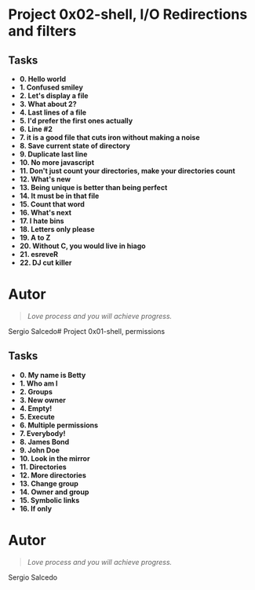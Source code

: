 # Project 0x02-shell, I/O Redirections and filters

## Tasks

- **0. Hello world**
- **1. Confused smiley**
- **2. Let's display a file**
- **3. What about 2?**
- **4. Last lines of a file**
- **5. I'd prefer the first ones actually**
- **6. Line #2**
- **7. it is a good file that cuts iron without making a noise**
- **8. Save current state of directory**
- **9. Duplicate last line**
- **10. No more javascript**
- **11. Don't just count your directories, make your directories count**
- **12. What's new**
- **13. Being unique is better than being perfect**
- **14. It must be in that file**
- **15. Count that word**
- **16. What's next**
- **17. I hate bins**
- **18. Letters only please**
- **19. A to Z**
- **20. Without C, you would live in hiago**
- **21. esreveR**
- **22. DJ cut killer**

Autor
==============

> *Love process and you will achieve progress.*

Sergio Salcedo# Project 0x01-shell, permissions

## Tasks

- **0. My name is Betty**
- **1. Who am I**
- **2. Groups**
- **3. New owner**
- **4. Empty!**
- **5. Execute**
- **6. Multiple permissions**
- **7. Everybody!**
- **8. James Bond**
- **9. John Doe**
- **10. Look in the mirror**
- **11. Directories**
- **12. More directories**
- **13. Change group**
- **14. Owner and group**
- **15. Symbolic links**
- **16. If only**

Autor
==============

> *Love process and you will achieve progress.*

Sergio Salcedo
